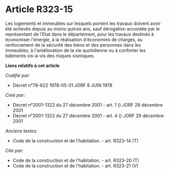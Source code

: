 # Article R323-15

Les logements et immeubles sur lesquels portent les travaux doivent avoir été achevés depuis au moins quinze ans, sauf
dérogation accordée par le représentant de l'Etat dans le département, pour les travaux destinés à économiser l'énergie, à la
réalisation d'économies de charges, au renforcement de la sécurité des biens et des personnes dans les immeubles, à
l'amélioration de la vie quotidienne ou à conforter les bâtiments vis-à-vis des risques sismiques.

**Liens relatifs à cet article**

_Codifié par_:

  - Décret n°78-622 1978-05-31 JORF 8 JUIN 1978

_Créé par_:

  - Décret n°2001-1322 du 27 décembre 2001 - art. 1 () JORF 29 décembre 2001
  - Décret n°2001-1322 du 27 décembre 2001 - art. 4 () JORF 29 décembre 2001

_Anciens textes_:

  - Code de la construction et de l'habitation. - art. R323-14 (T)

_Cité par_:

  - Code de la construction et de l'habitation. - art. R323-20 (T)
  - Code de la construction et de l'habitation. - art. R323-21 (V)
